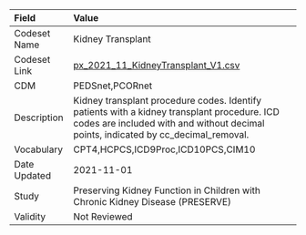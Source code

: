 |Field        |Value                                                                                                                                                                             |
|:------------|:---------------------------------------------------------------------------------------------------------------------------------------------------------------------------------|
|Codeset Name |Kidney Transplant                                                                                                                                                                 |
|Codeset Link |[px_2021_11_KidneyTransplant_V1.csv](https://github.com/PEDSnet/Variable-Dictionary/blob/main/procedures/px_2021_11_KidneyTransplant_V1.csv.csv)                                  |
|CDM          |PEDSnet,PCORnet                                                                                                                                                                   |
|Description  |Kidney transplant procedure codes. Identify patients with a kidney transplant procedure. ICD codes are included with and without decimal points, indicated by cc_decimal_removal. |
|Vocabulary   |CPT4,HCPCS,ICD9Proc,ICD10PCS,CIM10                                                                                                                                                |
|Date Updated |2021-11-01                                                                                                                                                                        |
|Study        |Preserving Kidney Function in Children with Chronic Kidney Disease (PRESERVE)                                                                                                     |
|Validity     |Not Reviewed                                                                                                                                                                      |
